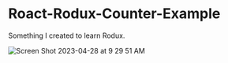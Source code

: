 # Roact-Rodux-Counter-Example

Something I created to learn Rodux.

![Screen Shot 2023-04-28 at 9 29 51 AM](https://user-images.githubusercontent.com/78571856/235175550-5fe6b3ff-a009-4f14-84c8-cc8d495a784d.png)
